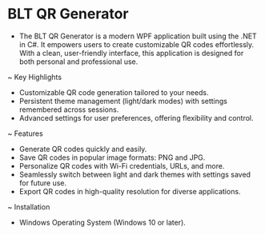 # BLT QR Generator
- The BLT QR Generator is a modern WPF application built using the .NET in C#. It empowers users to create customizable QR codes effortlessly. With a clean, user-friendly interface, this application is designed for both personal and professional use.

~ Key Highlights
- Customizable QR code generation tailored to your needs.
- Persistent theme management (light/dark modes) with settings remembered across sessions.
- Advanced settings for user preferences, offering flexibility and control.

~ Features
- Generate QR codes quickly and easily.
- Save QR codes in popular image formats: PNG and JPG.
- Personalize QR codes with Wi-Fi credentials, URLs, and more.
- Seamlessly switch between light and dark themes with settings saved for future use.
- Export QR codes in high-quality resolution for diverse applications.

~ Installation
- Windows Operating System (Windows 10 or later).
